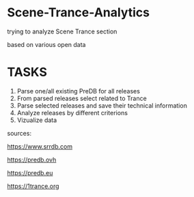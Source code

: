 # Scene-Trance-Analytics
trying to analyze Scene Trance section

based on various open data

# TASKS
1. Parse one/all existing PreDB for all releases
2. From parsed releases select related to Trance
3. Parse selected releases and save their technical information
4. Analyze releases by different criterions
5. Vizualize data

sources:

https://www.srrdb.com

https://predb.ovh

https://predb.eu

https://1trance.org



